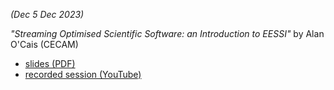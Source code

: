 *(Dec 5 Dec 2023)*

*"Streaming Optimised Scientific Software: an Introduction to EESSI"* by Alan O'Cais (CECAM)

* [slides (PDF)](https://raw.githubusercontent.com/eessi/docs/main/talks/20231205-Introduction-to-EESSI-CASTIEL2/20231205-Introduction-to-EESSI-CASTIEL2.pdf)
* [recorded session (YouTube)](https://www.youtube.com/watch?v=KAYI9oKFLxA)
